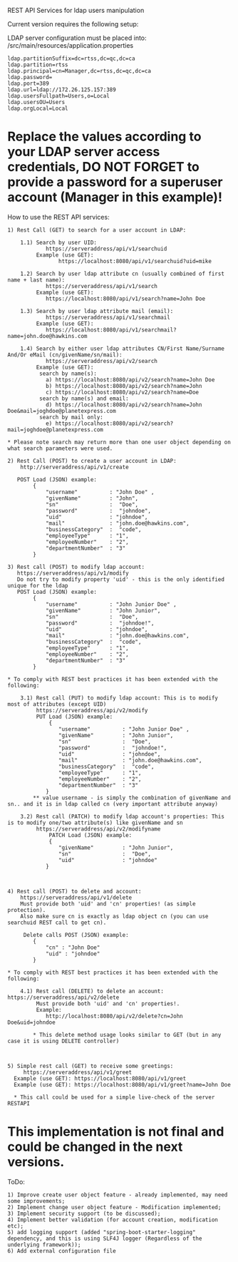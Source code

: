 REST API Services for ldap users manipulation

Current version requires the following setup:

LDAP server configuration must be placed into: /src/main/resources/application.properties

	ldap.partitionSuffix=dc=rtss,dc=qc,dc=ca
	ldap.partition=rtss
	ldap.principal=cn=Manager,dc=rtss,dc=qc,dc=ca
	ldap.password=
	ldap.port=389
	ldap.url=ldap://172.26.125.157:389
	ldap.usersFullpath=Users,o=Local
	ldap.usersOU=Users
	ldap.orgLocal=Local

Replace the values according to your LDAP server access credentials, 
DO NOT FORGET to provide a password for a superuser account (Manager in this example)!
=============================================================================

How to use the REST API services:

	1) Rest Call (GET) to search for a user account in LDAP: 
		
		1.1) Search by user UID: 		
				https://serveraddress/api/v1/searchuid
			 Example (use GET): 
					https://localhost:8080/api/v1/searchuid?uid=mike
			
		1.2) Search by user ldap attribute cn (usually combined of first name + last name): 		
				https://serveraddress/api/v1/search
			 Example (use GET):
				https://localhost:8080/api/v1/search?name=John Doe
		
		1.3) Search by user ldap attribute mail (email): 		
				https://serveraddress/api/v1/searchmail
			 Example (use GET):
				https://localhost:8080/api/v1/searchmail?name=john.doe@hawkins.com
								
		1.4) Search by either user ldap attributes CN/First Name/Surname And/Or eMail (cn/givenName/sn/mail): 		
				https://serveraddress/api/v2/search
			 Example (use GET):
			  search by name(s):
				a) https://localhost:8080/api/v2/search?name=John Doe
				b) https://localhost:8080/api/v2/search?name=John	
				c) https://localhost:8080/api/v2/search?name=Doe	
			  search by name(s) and email:
				d) https://localhost:8080/api/v2/search?name=John Doe&mail=joghdoe@planetexpress.com
			  search by mail only:
				e) https://localhost:8080/api/v2/search?mail=joghdoe@planetexpress.com								

	* Please note search may return more than one user object depending on what search parameters were used.

	2) Rest Call (POST) to create a user account in LDAP: 
		http://serveraddress/api/v1/create
		
	   POST Load (JSON) example:
			{
				"username" 			: "John Doe" ,
				"givenName" 		: "John",
				"sn" 				:  "Doe",
				"password" 			:  "johndoe",
				"uid" 				: "johndoe",
				"mail" 				: "john.doe@hawkins.com",
				"businessCategory" 	:  "code",
				"employeeType" 		: "1",
				"employeeNumber" 	: "2",
				"departmentNumber" 	: "3"
			}
		
	3) Rest call (POST) to modify ldap account:
	   https://serveraddress/api/v1/modify
	   Do not try to modify property 'uid' - this is the only identified unique for the ldap 
	   POST Load (JSON) example:
			{
				"username" 			: "John Junior Doe" ,
				"givenName" 		: "John Junior",
				"sn" 				:  "Doe",
				"password" 			:  "johndoe!",
				"uid" 				: "johndoe",
				"mail" 				: "john.doe@hawkins.com",
				"businessCategory" 	:  "code",
				"employeeType" 		: "1",
				"employeeNumber" 	: "2",
				"departmentNumber" 	: "3"
			}
	
	* To comply with REST best practices it has been extended with the following:
	
		3.1) Rest call (PUT) to modify ldap account: This is to modify most of attributes (except UID)
			 https://serveraddress/api/v2/modify
			 PUT Load (JSON) example:
				 {
					"username" 			: "John Junior Doe" ,
					"givenName" 		: "John Junior",
					"sn" 				:  "Doe",
					"password" 			:  "johndoe!",
					"uid" 				: "johndoe",
					"mail" 				: "john.doe@hawkins.com",
					"businessCategory" 	:  "code",
					"employeeType" 		: "1",
					"employeeNumber" 	: "2",
					"departmentNumber" 	: "3"
				}
			** value username - is simply the combination of givenName and sn.. and it is in ldap called cn (very important attribute anyway) 
		
		3.2) Rest call (PATCH) to modify ldap account's properties: This is to modify one/two attribute(s) like givenName and sn
			 https://serveraddress/api/v2/modifyname
				 PATCH Load (JSON) example:
				 {
					"givenName" 		: "John Junior",
					"sn" 				:  "Doe",
					"uid" 				: "johndoe"
				}
	
		  
	
	4) Rest call (POST) to delete and account:
		https://serveraddress/api/v1/delete
		Must provide both 'uid' and 'cn' properties! (as simple protection).
		Also make sure cn is exactly as ldap object cn (you can use searchuid REST call to get cn).
		
		 Delete calls POST (JSON) example:
			{
				"cn" : "John Doe"
				"uid" : "johndoe"
			}
	
	* To comply with REST best practices it has been extended with the following:
	
		4.1) Rest call (DELETE) to delete an account: https://serveraddress/api/v2/delete
			 Must provide both 'uid' and 'cn' properties!.
			 Example:
				http://localhost:8080/api/v2/delete?cn=John Doe&uid=johndoe
			
			* This delete method usage looks similar to GET (but in any case it is using DELETE controller)
	
	
	
	5) Simple rest call (GET) to receive some greetings:
		 https://serveraddress/api/v1/greet
	  Example (use GET): https://localhost:8080/api/v1/greet
	  Example (use GET): https://localhost:8080/api/v1/greet?name=John Doe
	  
	  * This call could be used for a simple live-check of the server RESTAPI
	
This implementation is not final and could be changed in the next versions.
=============================================================================
ToDo:

	1) Improve create user object feature - already implemented, may need some improvements;
	2) Implement change user object feature - Modification implemented;
	3) Implement security support (to be discussed);
	4) Implement better validation (for account creation, modification etc);
	5) add logging support (added "spring-boot-starter-logging" dependency, and this is using SLF4J logger (Regardless of the underlying framework));
	6) Add external configuration file


